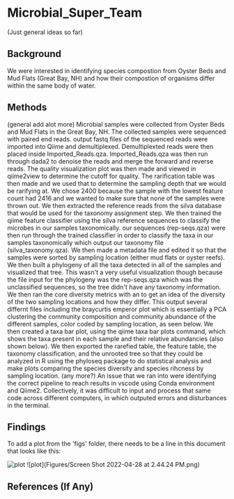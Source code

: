 # Microbial_Super_Team

(Just general ideas so far)

## Background

We were interested in identifying species compostion from Oyster Beds and Mud Flats (Great Bay, NH) and how their compostion of organisms differ within the same body of water. 

## Methods

(general add alot more)
Microbial samples were collected from Oyster Beds and Mud Flats in the Great Bay, NH. The collected samples were sequenced with paired end reads. output fastq files of the sequenced reads were imported into Qiime and demultiplexed. Demultiplexted reads were then placed inside Imported_Reads.qza. Imported_Reads.qza was then run through dada2 to denoise the reads and merge the forward and reverse reads. The quality visualization plot was then made and viewed in qiime2view to determine the cutoff for quality. The rarification table was then made and we used that to determine the sampling depth that we would be rarifying at. We chose 2400 because the sample with the lowest feature count had 2416 and we wanted to make sure that none of the samples were thrown out. We then extracted the reference reads from the silva database that would be used for the taxonomy assignment step. We then trained the qiime feature classifier using the silva reference sequences to classify the microbes in our samples taxonomically. our sequences (rep-seqs.qza) were then run through the trained classifier in order to classify the taxa in our samples taxonomically which output our taxonomy file (silva_taxonomy.qza). We then made a metadata file and edited it so that the samples were sorted by sampling location (either mud flats or oyster reefs). We then built a phylogeny of all the taxa detected in all of the samples and visualized that tree. This wasn't a very useful visualization though because the file input for the phylogeny was the rep-seqs.qza which was the unclassified sequences, so the tree didn't have any taxonomy information. We then ran the core diversity metrics with an to get an idea of the diversity of the two sampling locations and how they differ. This output several differnt files including the braycurtis emperor plot which is essentially a PCA clustering the community composition and community abundance of the different samples, color coded by sampling location, as seen below. We then created a taxa bar plot, using the qiime taxa bar plots command, which shows the taxa present in each sample and their relative abundancies (also shown below). We then exported the rarefied table, the feature table, the taxonomy classification, and the unrooted tree so that they could be analyzed in R using the phyloseq package to do statistical analysis and make plots comparing the species diversity and species rihcness by sampling location. 
(any more?)
An issue that we ran into were identifying the correct pipeline to reach results in vscode using Conda environment and Qiime2. Collectively, it was difficult to input and process that same code across different computers, in which outputed errors and disturbances in the terminal.


## Findings

To add a plot from the 'figs' folder, there needs to be a line in this document that looks like this:

![plot](figures/plotfile.png)
![plot](Figures/Screen Shot 2022-04-28 at 2.44.24 PM.png)

## References (If Any)
